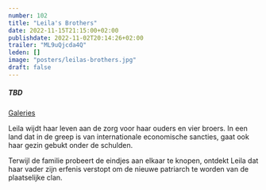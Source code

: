 ```yaml
---
number: 102
title: "Leila's Brothers"
date: 2022-11-15T21:15:00+02:00
publishdate: 2022-11-02T20:14:26+02:00
trailer: "ML9uQjcda4Q"
leden: []
image: "posters/leilas-brothers.jpg"
draft: false
---
```


##### TBD

[Galeries](https://galeries.be/nl/leilas-brothers/)

Leila wijdt haar leven aan de zorg voor haar ouders en vier broers.
In een land dat in de greep is van internationale economische sancties,
gaat ook haar gezin gebukt onder de schulden.
 <!--more-->
Terwijl de familie probeert de eindjes aan elkaar te knopen,
ontdekt Leila dat haar vader zijn erfenis verstopt om de nieuwe
patriarch te worden van de plaatselijke clan.